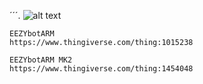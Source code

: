 ´´´. ![alt text](Figure-1_large.png)


```
EEZYbotARM
https://www.thingiverse.com/thing:1015238

EEZYbotARM MK2
https://www.thingiverse.com/thing:1454048

```
